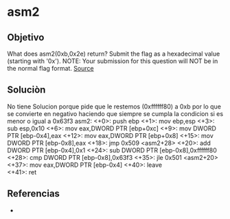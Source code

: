 # asm2
## Objetivo
What does asm2(0xb,0x2e) return? Submit the flag as a hexadecimal value (starting with '0x'). NOTE: Your submission for this question will NOT be in the normal flag format. [Source](https://jupiter.challenges.picoctf.org/static/717467c8c8b4332ea5873ad8fe7b2dad/test.S)

## Soluciòn
No tiene Solucion porque pide que le restemos (0xffffff80) a 0xb por lo que se convierte en negativo haciendo que siempre se cumpla la condicion si es menor o igual a 0x63f3 
asm2:
        <+0>:   push   ebp
        <+1>:   mov    ebp,esp
        <+3>:   sub    esp,0x10
        <+6>:   mov    eax,DWORD PTR [ebp+0xc]
        <+9>:   mov    DWORD PTR [ebp-0x4],eax
        <+12>:  mov    eax,DWORD PTR [ebp+0x8]
        <+15>:  mov    DWORD PTR [ebp-0x8],eax
        <+18>:  jmp    0x509 <asm2+28>
        <+20>:  add    DWORD PTR [ebp-0x4],0x1
        <+24>:  sub    DWORD PTR [ebp-0x8],0xffffff80
        <+28>:  cmp    DWORD PTR [ebp-0x8],0x63f3
        <+35>:  jle    0x501 <asm2+20>
        <+37>:  mov    eax,DWORD PTR [ebp-0x4]
        <+40>:  leave  
        <+41>:  ret 
## Referencias
- []()